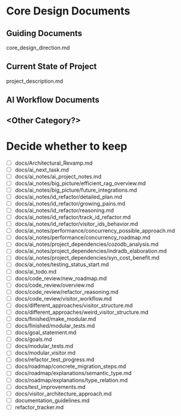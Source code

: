 # Core Design Documents

## Guiding Documents
core_design_direction.md

## Current State of Project
project_description.md

## AI Workflow Documents

## <Other Category?>

# Decide whether to keep
- [ ] docs/Architectural_Revamp.md
- [ ] docs/ai_next_task.md
- [ ] docs/ai_notes/ai_project_notes.md
- [ ] docs/ai_notes/big_picture/efficient_rag_overview.md
- [ ] docs/ai_notes/big_picture/future_integrations.md
- [ ] docs/ai_notes/id_refactor/detailed_plan.md
- [ ] docs/ai_notes/id_refactor/growing_pains.md
- [ ] docs/ai_notes/id_refactor/reasoning.md
- [ ] docs/ai_notes/id_refactor/track_id_refactor.md
- [ ] docs/ai_notes/id_refactor/visitor_ids_behavior.md
- [ ] docs/ai_notes/performance/concurrency_possible_approach.md
- [ ] docs/ai_notes/performance/concurrency_roadmap.md
- [ ] docs/ai_notes/project_dependencies/cozodb_analysis.md
- [ ] docs/ai_notes/project_dependencies/indradb_elaboration.md
- [ ] docs/ai_notes/project_dependencies/syn_cost_benefit.md
- [ ] docs/ai_notes/testing_status_start.md
- [ ] docs/ai_todo.md
- [ ] docs/code_review/new_roadmap.md
- [ ] docs/code_review/overview.md
- [ ] docs/code_review/refactor_reasoning.md
- [ ] docs/code_review/visitor_workflow.md
- [ ] docs/different_approaches/visitor_structure.md
- [ ] docs/different_approaches/weird_visitor_structure.md
- [ ] docs/finished/make_modular.md
- [ ] docs/finished/modular_tests.md
- [ ] docs/goal_statement.md
- [ ] docs/goals.md
- [ ] docs/modular_tests.md
- [ ] docs/modular_visitor.md
- [ ] docs/refactor_test_progress.md
- [ ] docs/roadmap/concrete_migration_steps.md
- [ ] docs/roadmap/explanations/semantic_type.md
- [ ] docs/roadmap/explanations/type_relation.md
- [ ] docs/test_improvements.md
- [ ] docs/visitor_architecture_approach.md
- [ ] documentation_guidelines.md
- [ ] refactor_tracker.md
